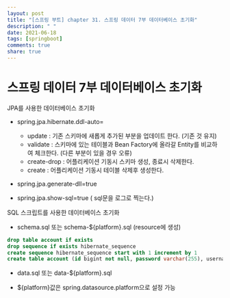 ```yaml
---
layout: post
title: "[스프링 부트] chapter 31. 스프링 데이터 7부 데이터베이스 초기화"
description: " "
date: 2021-06-18
tags: [springboot]
comments: true
share: true
---
```


# 스프링 데이터 7부 데이터베이스 초기화



JPA를 사용한 데이터베이스 초기화

- spring.jpa.hibernate.ddl-auto= 
  - update : 기존 스키마에 새롭게 추가된 부분을 업데이트 한다. (기존 것 유지) 
  - validate : 스키마에 있는 테이블과 Bean Factory에 올라갈 Entity를 비교하여 체크한다. (다른 부분이 있을 경우 오류) 
  - create-drop : 어플리케이션 기동시 스키마 생성, 종료시 삭제한다. 
  - create : 어플리케이션 기동시 테이블 삭제후 생성한다. 

- spring.jpa.generate-dll=true 

- spring.jpa.show-sql=true ( sql문을 로그로 찍는다.) 



SQL 스크립트를 사용한 데이터베이스 초기화 

- schema.sql 또는 schema-${platform}.sql (resource에 생성) 

```sql
drop table account if exists
drop sequence if exists hibernate_sequence
create sequence hibernate_sequence start with 1 increment by 1
create table account (id bigint not null, password varchar(255), username varchar(255), primary key (id))
```

- data.sql 또는 data-${platform}.sql 

- ${platform}값은 spring.datasource.platform으로 설정 가능 

